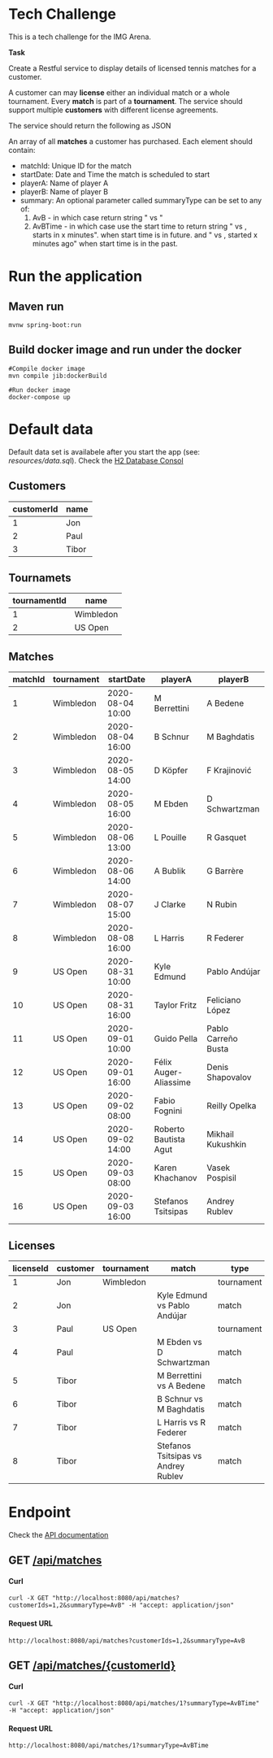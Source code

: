 # Tech Challenge

This is a tech challenge for the IMG Arena.

**Task**

Create a Restful service to display details of licensed tennis matches for a customer. 

A customer can may **license** either an individual match or a whole tournament. Every **match** is part of a **tournament**. The service should support multiple **customers** with different license agreements.

The service should return the following as JSON

An array of all **matches** a customer has purchased. Each element should contain:

 * matchId: Unique ID for the match
 * startDate: Date and Time the match is scheduled to start
 * playerA: Name of player A
 * playerB: Name of player B
 * summary: An optional parameter called summaryType can be set to any of:
    1. AvB - in which case return string "<playerA> vs <playerB>"
    2. AvBTime - in which case use the start time to return string "<playerA> vs <playerB>, starts in x minutes". when start time is in future. and "<playerA> vs <playerB>, started x minutes ago" when start time is in the past.

# Run the application

## Maven run

    mvnw spring-boot:run
    
## Build docker image and run under the docker

    #Compile docker image
    mvn compile jib:dockerBuild
    
    #Run docker image
    docker-compose up

# Default data

Default data set is availabele after you start the app (see: *resources/data.sq*l). 
Check the [H2 Database Consol](http://localhost:8080/h2-console/login.jsp)

## Customers
|customerId|name |
|----------|-----|
|1         |Jon  |
|2         |Paul |
|3         |Tibor|

## Tournamets
|tournamentId|name     |
|------------|---------|
|1           |Wimbledon|
|2           |US Open  |

## Matches
|matchId|tournament|startDate       |playerA              |playerB            |
|-------|----------|----------------|---------------------|-------------------|
|1      |Wimbledon |2020-08-04 10:00|M Berrettini         |A Bedene           |
|2      |Wimbledon |2020-08-04 16:00|B Schnur             |M Baghdatis        |  
|3      |Wimbledon |2020-08-05 14:00|D Köpfer             |F Krajinović       |  
|4      |Wimbledon |2020-08-05 16:00|M Ebden              |D Schwartzman      |
|5      |Wimbledon |2020-08-06 13:00|L Pouille   		  |R Gasquet          |
|6      |Wimbledon |2020-08-06 14:00|A Bublik			  |G Barrère          |
|7      |Wimbledon |2020-08-07 15:00|J Clarke   		  |N Rubin            |  
|8      |Wimbledon |2020-08-08 16:00|L Harris             |R Federer          |
|9      |US Open   |2020-08-31 10:00|Kyle Edmund          |Pablo Andújar      |
|10     |US Open   |2020-08-31 16:00|Taylor Fritz         |Feliciano López    |
|11     |US Open   |2020-09-01 10:00|Guido Pella          |Pablo Carreño Busta|
|12     |US Open   |2020-09-01 16:00|Félix Auger-Aliassime|Denis Shapovalov   |
|13     |US Open   |2020-09-02 08:00|Fabio Fognini        |Reilly Opelka      |
|14     |US Open   |2020-09-02 14:00|Roberto Bautista Agut|Mikhail Kukushkin  |
|15     |US Open   |2020-09-03 08:00|Karen Khachanov      |Vasek Pospisil     |
|16     |US Open   |2020-09-03 16:00|Stefanos Tsitsipas   |Andrey Rublev      |

## Licenses
|licenseId|customer|tournament|match                              |type      |
|--------|---------|----------|-----------------------------------|----------|
|1       |Jon      |Wimbledon |                                   |tournament|
|2       |Jon      |          |Kyle Edmund vs Pablo Andújar       |match     |
|3       |Paul     |US Open   |                                   |tournament|
|4       |Paul     |          |M Ebden vs D Schwartzman           |match     |
|5       |Tibor    |          |M Berrettini vs A Bedene           |match     |
|6       |Tibor    |          |B Schnur vs M Baghdatis            |match     |
|7       |Tibor    |          |L Harris vs R Federer              |match     |
|8       |Tibor    |          |Stefanos Tsitsipas vs Andrey Rublev|match     |


# Endpoint
Check the  [API documentation](http://localhost:8080/swagger-ui.html)

## GET [​/api​/matches](http://localhost:8080/swagger-ui/index.html?configUrl=/v3/api-docs/swagger-config#/matches-api/licensedMatchesByCustomerIds)

#### Curl
    curl -X GET "http://localhost:8080/api/matches?customerIds=1,2&summaryType=AvB" -H "accept: application/json"

#### Request URL
    http://localhost:8080/api/matches?customerIds=1,2&summaryType=AvB

## GET [​/api​/matches​/{customerId}](http://localhost:8080/swagger-ui/index.html?configUrl=/v3/api-docs/swagger-config#/matches-api/licensedMatchesByCustomerId)

#### Curl

    curl -X GET "http://localhost:8080/api/matches/1?summaryType=AvBTime" -H "accept: application/json"

#### Request URL

    http://localhost:8080/api/matches/1?summaryType=AvBTime

